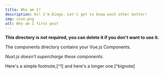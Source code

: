```yaml
---
title: Who am I?
description: Hi! I'm Diego. Let's get to know each other better!
img: icon.png
alt: Who am I first post
---
```


**This directory is not required, you can delete it if you don't want to use it.**


The components directory contains your Vue.js Components.

_Nuxt.js doesn't supercharge these components._

Here's a simple footnote,[^1] and here's a longer one.[^bignote]

